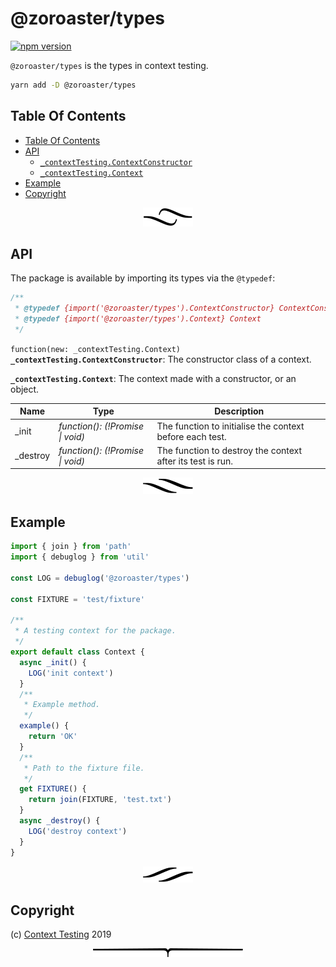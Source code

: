 # @zoroaster/types

[![npm version](https://badge.fury.io/js/%40zoroaster%2Ftypes.svg)](https://npmjs.org/package/@zoroaster/types)

`@zoroaster/types` is the types in context testing.

```sh
yarn add -D @zoroaster/types
```

## Table Of Contents

- [Table Of Contents](#table-of-contents)
- [API](#api)
  * [`_contextTesting.ContextConstructor`](#type-_contexttestingcontextconstructor)
  * [`_contextTesting.Context`](#type-_contexttestingcontext)
- [Example](#example)
- [Copyright](#copyright)

<p align="center"><a href="#table-of-contents"><img src=".documentary/section-breaks/0.svg?sanitize=true"></a></p>

## API

The package is available by importing its types via the `@typedef`:

```js
/**
 * @typedef {import('@zoroaster/types').ContextConstructor} ContextConstructor
 * @typedef {import('@zoroaster/types').Context} Context
 */
```

`function(new: _contextTesting.Context)` __<a name="type-_contexttestingcontextconstructor">`_contextTesting.ContextConstructor`</a>__: The constructor class of a context.

__<a name="type-_contexttestingcontext">`_contextTesting.Context`</a>__: The context made with a constructor, or an object.

|   Name   |                  Type                   |                        Description                         |
| -------- | --------------------------------------- | ---------------------------------------------------------- |
| _init    | <em>function(): (!Promise \| void)</em> | The function to initialise the context before each test.   |
| _destroy | <em>function(): (!Promise \| void)</em> | The function to destroy the context after its test is run. |

<p align="center"><a href="#table-of-contents"><img src=".documentary/section-breaks/1.svg?sanitize=true"></a></p>

## Example

```js
import { join } from 'path'
import { debuglog } from 'util'

const LOG = debuglog('@zoroaster/types')

const FIXTURE = 'test/fixture'

/**
 * A testing context for the package.
 */
export default class Context {
  async _init() {
    LOG('init context')
  }
  /**
   * Example method.
   */
  example() {
    return 'OK'
  }
  /**
   * Path to the fixture file.
   */
  get FIXTURE() {
    return join(FIXTURE, 'test.txt')
  }
  async _destroy() {
    LOG('destroy context')
  }
}
```

<p align="center"><a href="#table-of-contents"><img src=".documentary/section-breaks/2.svg?sanitize=true"></a></p>

## Copyright


  (c) [Context Testing](https://contexttesting.com) 2019


<p align="center"><a href="#table-of-contents"><img src=".documentary/section-breaks/-1.svg?sanitize=true"></a></p>
